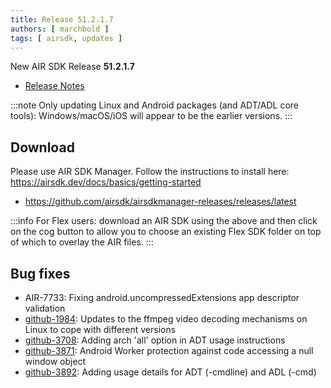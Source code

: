 ```yaml
---
title: Release 51.2.1.7
authors: [ marchbold ]
tags: [ airsdk, updates ]
---
```


New AIR SDK Release **51.2.1.7**

- [Release Notes](https://airsdk.harman.com/api/versions/51.2.1.7/release-notes/Release_Notes_AIR_SDK_51.2.1.pdf) 

:::note
Only updating Linux and Android packages (and ADT/ADL core tools): Windows/macOS/iOS will appear to be the earlier versions.
:::


## Download

Please use AIR SDK Manager. Follow the instructions to install here: https://airsdk.dev/docs/basics/getting-started

- https://github.com/airsdk/airsdkmanager-releases/releases/latest

:::info
For Flex users: download an AIR SDK using the above and then click on the cog button to allow you to choose an existing Flex SDK folder on top of which to overlay the AIR files.
:::


## Bug fixes

- AIR-7733: Fixing android.uncompressedExtensions app descriptor validation
- [github-1984](https://github.com/airsdk/Adobe-Runtime-Support/issues/1984): Updates to the ffmpeg video decoding mechanisms on Linux to cope with different versions
- [github-3708](https://github.com/airsdk/Adobe-Runtime-Support/issues/3708): Adding arch 'all' option in ADT usage instructions
- [github-3871](https://github.com/airsdk/Adobe-Runtime-Support/issues/3871): Android Worker protection against code accessing a null window object
- [github-3892](https://github.com/airsdk/Adobe-Runtime-Support/issues/3892): Adding usage details for ADT (-cmdline) and ADL (-cmd)